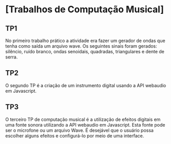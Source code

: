 # [Trabalhos de Computação Musical]


## TP1

No primeiro trabalho prático a atividade era fazer um gerador de ondas que tenha como saída um arquivo wave.
Os seguintes sinais foram gerados: silêncio, ruído branco, ondas senoidais, quadradas, triangulares e dente de serra.

## TP2

O segundo TP é a criação de um instrumento digital usando a API webaudio em Javascript.

## TP3

O terceiro TP de computação musical é a utilização de efeitos digitais em uma fonte sonora utilizando a API webaudio em Javascript. Esta fonte pode ser o microfone ou um arquivo Wave. É desejável que o usuário possa escolher alguns efeitos e configurá-lo por meio de uma interface.

